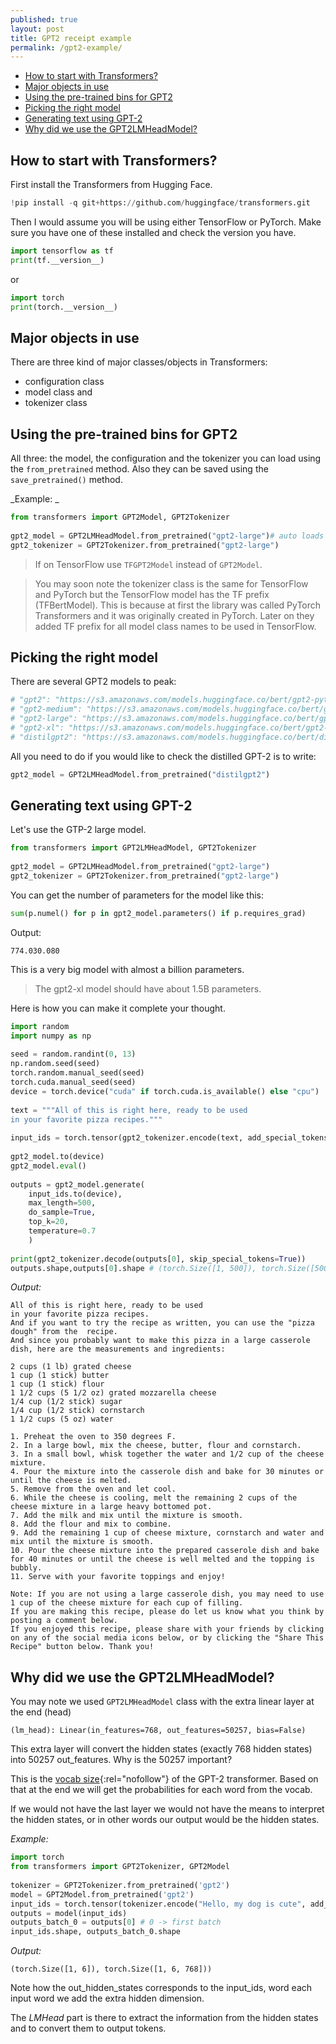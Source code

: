 ```yaml
---
published: true
layout: post
title: GPT2 receipt example
permalink: /gpt2-example/
---
```

- [How to start with Transformers?](#how-to-start-with-transformers)
- [Major objects in use](#major-objects-in-use)
- [Using the pre-trained bins for GPT2](#using-the-pre-trained-bins-for-gpt2)
- [Picking the right model](#picking-the-right-model)
- [Generating text using GPT-2](#generating-text-using-gpt-2)
- [Why did we use the GPT2LMHeadModel?](#why-did-we-use-the-gpt2lmheadmodel)
 
 
## How to start with Transformers?
 
First install the Transformers from Hugging Face.
 
```python
!pip install -q git+https://github.com/huggingface/transformers.git
```
 
Then I would assume you will be using either TensorFlow or PyTorch. Make sure you have one of these installed and check the version you have.
 
```python
import tensorflow as tf
print(tf.__version__)
```
or 
 
```python
import torch
print(torch.__version__)
```
 
 
## Major objects in use
 
There are three kind of major classes/objects in Transformers:
 
* configuration class
* model class and
* tokenizer class
 
## Using the pre-trained bins for GPT2
 
All three: the model, the configuration and the tokenizer you can load using the `from_pretrained` method. Also they can be saved using the `save_pretrained()` method.
 
_Example: _
 
```python
from transformers import GPT2Model, GPT2Tokenizer
 
gpt2_model = GPT2LMHeadModel.from_pretrained("gpt2-large")# auto loads the config
gpt2_tokenizer = GPT2Tokenizer.from_pretrained("gpt2-large")
```
 
> If on TensorFlow use `TFGPT2Model` instead of `GPT2Model`. 
 
> You may soon note the tokenizer class is the same for TensorFlow and PyTorch but the TensorFlow model has the TF prefix (TFBertModel). This is because at first the library was called PyTorch Transformers and it was originally created in PyTorch. Later on they added TF prefix for all model class names to be used in TensorFlow.
 
## Picking the right model
 
There are several GPT2 models to peak:
```python
# "gpt2": "https://s3.amazonaws.com/models.huggingface.co/bert/gpt2-pytorch_model.bin"
# "gpt2-medium": "https://s3.amazonaws.com/models.huggingface.co/bert/gpt2-medium-pytorch_model.bin"
# "gpt2-large": "https://s3.amazonaws.com/models.huggingface.co/bert/gpt2-large-pytorch_model.bin"
# "gpt2-xl": "https://s3.amazonaws.com/models.huggingface.co/bert/gpt2-xl-pytorch_model.bin"
# "distilgpt2": "https://s3.amazonaws.com/models.huggingface.co/bert/distilgpt2-pytorch_model.bin"
```
 
All you need to do if you would like to check the distilled GPT-2 is to write:
 
```python
gpt2_model = GPT2LMHeadModel.from_pretrained("distilgpt2")
```
 
## Generating text using GPT-2
 
Let's use the GTP-2 large model.
 
```python
from transformers import GPT2LMHeadModel, GPT2Tokenizer
 
gpt2_model = GPT2LMHeadModel.from_pretrained("gpt2-large")
gpt2_tokenizer = GPT2Tokenizer.from_pretrained("gpt2-large")
```
 
You can get the number of parameters for the model like this:
 
```python
sum(p.numel() for p in gpt2_model.parameters() if p.requires_grad)
```
 
Output:
```
774.030.080
```
This is a very big model with almost a billion parameters.
 
> The gpt2-xl model should have about 1.5B parameters.
 
Here is how you can make it complete your thought.
 
```python
import random
import numpy as np
 
seed = random.randint(0, 13)
np.random.seed(seed)
torch.random.manual_seed(seed)
torch.cuda.manual_seed(seed)
device = torch.device("cuda" if torch.cuda.is_available() else "cpu")
 
text = """All of this is right here, ready to be used
in your favorite pizza recipes."""
 
input_ids = torch.tensor(gpt2_tokenizer.encode(text, add_special_tokens=True)).unsqueeze(0) # bs=1
 
gpt2_model.to(device)
gpt2_model.eval()
 
outputs = gpt2_model.generate(
    input_ids.to(device), 
    max_length=500,
    do_sample=True,
    top_k=20,
    temperature=0.7
    )
 
print(gpt2_tokenizer.decode(outputs[0], skip_special_tokens=True))
outputs.shape,outputs[0].shape # (torch.Size([1, 500]), torch.Size([500]))
```
 
_Output:_
```
All of this is right here, ready to be used
in your favorite pizza recipes.
And if you want to try the recipe as written, you can use the "pizza dough" from the  recipe.
And since you probably want to make this pizza in a large casserole dish, here are the measurements and ingredients:
 
2 cups (1 lb) grated cheese
1 cup (1 stick) butter
1 cup (1 stick) flour
1 1/2 cups (5 1/2 oz) grated mozzarella cheese
1/4 cup (1/2 stick) sugar
1/4 cup (1/2 stick) cornstarch
1 1/2 cups (5 oz) water
 
1. Preheat the oven to 350 degrees F.
2. In a large bowl, mix the cheese, butter, flour and cornstarch.
3. In a small bowl, whisk together the water and 1/2 cup of the cheese mixture.
4. Pour the mixture into the casserole dish and bake for 30 minutes or until the cheese is melted.
5. Remove from the oven and let cool.
6. While the cheese is cooling, melt the remaining 2 cups of the cheese mixture in a large heavy bottomed pot.
7. Add the milk and mix until the mixture is smooth.
8. Add the flour and mix to combine.
9. Add the remaining 1 cup of cheese mixture, cornstarch and water and mix until the mixture is smooth.
10. Pour the cheese mixture into the prepared casserole dish and bake for 40 minutes or until the cheese is well melted and the topping is bubbly.
11. Serve with your favorite toppings and enjoy!
 
Note: If you are not using a large casserole dish, you may need to use 1 cup of the cheese mixture for each cup of filling.
If you are making this recipe, please do let us know what you think by posting a comment below.
If you enjoyed this recipe, please share with your friends by clicking on any of the social media icons below, or by clicking the "Share This Recipe" button below. Thank you!
```
 
## Why did we use the GPT2LMHeadModel?
 
You may note we used `GPT2LMHeadModel` class with the extra linear layer at the end (head)
 
```
(lm_head): Linear(in_features=768, out_features=50257, bias=False)
```
 
This extra layer will convert the hidden states (exactly 768 hidden states) into 50257 out_features. Why is the 50257 important?
 
This is the [vocab size](/https://huggingface.co/transformers/model_doc/gpt2.html#gpt2config){:rel="nofollow"} of the GPT-2 transformer. Based on that at the end we will get the probabilities for each word from the vocab.
 
If we would not have the last layer we would not have the means to interpret the hidden states, or in other words our output would be the hidden states.
 
_Example:_
 
```python
import torch
from transformers import GPT2Tokenizer, GPT2Model
 
tokenizer = GPT2Tokenizer.from_pretrained('gpt2')
model = GPT2Model.from_pretrained('gpt2')
input_ids = torch.tensor(tokenizer.encode("Hello, my dog is cute", add_special_tokens=True)).unsqueeze(0)  # bs=1
outputs = model(input_ids)
outputs_batch_0 = outputs[0] # 0 -> first batch
input_ids.shape, outputs_batch_0.shape
```
 
_Output:_
```
(torch.Size([1, 6]), torch.Size([1, 6, 768]))
```
 
Note how the out_hidden_states corresponds to the input_ids, word each input word we add the extra hidden dimension.
 
The _LMHead_ part is there to extract the information from the hidden states and to convert them to output tokens.
 
 
 

